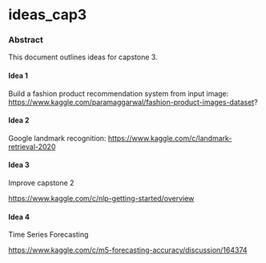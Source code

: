 # ideas_cap3

### Abstract

This document outlines ideas for capstone 3.

#### Idea 1

Build a fashion product recommendation system from input image: 
https://www.kaggle.com/paramaggarwal/fashion-product-images-dataset?

#### Idea 2

Google landmark recognition:
https://www.kaggle.com/c/landmark-retrieval-2020

#### Idea 3

Improve capstone 2

https://www.kaggle.com/c/nlp-getting-started/overview

#### Idea 4

Time Series Forecasting

https://www.kaggle.com/c/m5-forecasting-accuracy/discussion/164374
